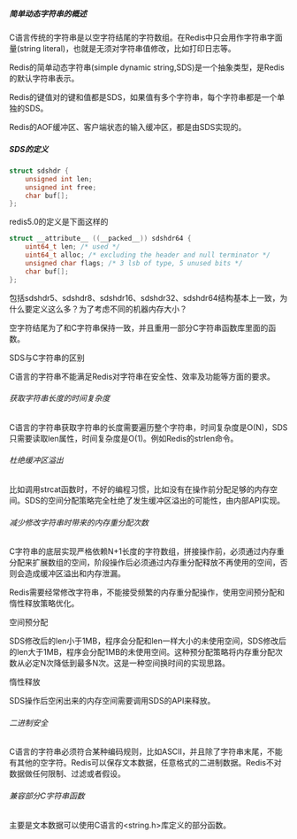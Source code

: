 ##### 简单动态字符串的概述

C语言传统的字符串是以空字符结尾的字符数组。在Redis中只会用作字符串字面量(string literal)，也就是无须对字符串值修改，比如打印日志等。

Redis的简单动态字符串(simple dynamic string,SDS)是一个抽象类型，是Redis的默认字符串表示。

Redis的键值对的键和值都是SDS，如果值有多个字符串，每个字符串都是一个单独的SDS。

Redis的AOF缓冲区、客户端状态的输入缓冲区，都是由SDS实现的。



##### SDS的定义

```c
struct sdshdr {
    unsigned int len;
    unsigned int free;
    char buf[];
};
```

redis5.0的定义是下面这样的

```c
struct __attribute__ ((__packed__)) sdshdr64 {
    uint64_t len; /* used */
    uint64_t alloc; /* excluding the header and null terminator */
    unsigned char flags; /* 3 lsb of type, 5 unused bits */
    char buf[];
};
```

包括sdshdr5、sdshdr8、sdshdr16、sdshdr32、sdshdr64结构基本上一致，为什么要定义这么多？为了考虑不同的机器内存大小？

空字符结尾为了和C字符串保持一致，并且重用一部分C字符串函数库里面的函数。



SDS与C字符串的区别

C语言的字符串不能满足Redis对字符串在安全性、效率及功能等方面的要求。

###### 获取字符串长度的时间复杂度

C语言的字符串获取字符串的长度需要遍历整个字符串，时间复杂度是O(N)，SDS只需要读取len属性，时间复杂度是O(1)。例如Redis的strlen命令。

###### 杜绝缓冲区溢出

比如调用strcat函数时，不好的编程习惯，比如没有在操作前分配足够的内存空间。SDS的空间分配策略完全杜绝了发生缓冲区溢出的可能性，由内部API实现。

###### 减少修改字符串时带来的内存重分配次数

C字符串的底层实现严格依赖N+1长度的字符数组，拼接操作前，必须通过内存重分配来扩展数组的空间，阶段操作后必须通过内存重分配释放不再使用的空间，否则会造成缓冲区溢出和内存泄漏。

Redis需要经常修改字符串，不能接受频繁的内存重分配操作，使用空间预分配和惰性释放策略优化。

空间预分配

SDS修改后的len小于1MB，程序会分配和len一样大小的未使用空间，SDS修改后的len大于1MB，程序会分配1MB的未使用空间。这种预分配策略将内存重分配次数从必定N次降低到最多N次。这是一种空间换时间的实现思路。

惰性释放

SDS操作后空闲出来的内存空间需要调用SDS的API来释放。

###### 二进制安全

C语言的字符串必须符合某种编码规则，比如ASCII，并且除了字符串末尾，不能有其他的空字符。Redis可以保存文本数据，任意格式的二进制数据。Redis不对数据做任何限制、过滤或者假设。

###### 兼容部分C字符串函数

主要是文本数据可以使用C语言的<string.h>库定义的部分函数。